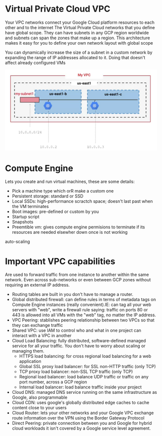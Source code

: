 # Virtual Private Cloud VPC
Your VPC networks connect
your Google Cloud platform resources to each other and to the internet
The Virtual Private Cloud networks that you define have global scope.
They can have subnets in any GCP region
worldwide and subnets can span the zones that make up a region.
This architecture makes it easy for you to
define your own network layout with global scope

You can dynamically increase the size of a subnet in
a custom network by expanding the range of IP addresses allocated to it. Doing that doesn't affect already configured VMs

![](images/vpc.png?raw=true)

# Compute Engine
Lets you create and run virtual machines, these are some details:
- Pick a machine type which orR make a custom one
- Persistent storage: standard or SSD
- Local SSDs: high-performance scractch space; doesn't last past when the VM terminates
- Boot images: pre-defined or custom by you
- Startup script
- Snapshots
- Preemtible vm: gives compute engine permisions to terminate if its resources are needed elsewher down once is not working

auto-scaling

# Important VPC capabilities

Are used to forward traffic from one instance to another within the same network. Even across sub-networks or
even between GCP zones without requiring an external IP address.
- Routing tables are built in you don't have to manage a router.
- Global distributed firewall: can define rules in terms of metadata tags on Compute Engine
instances (really convenient).IE: can tag all your web servers with "web", write a firewall rule saying: traffic
on ports 80 or 443 is allowed into all VMs with the "web" tag, no matter the IP address. 
- VPC Peering: stablishes peering relationship between two VPCs so that they can exchange traffic
- Shared VPC: use IAM to control who and what in one project can interact with a VPC in another
- Cloud Load Balancing: fully distributed, software-defined managed service for all your traffic. You
don't have to worry about scaling or managing them.
  - HTTPS load balancing: for cross regional load balancing for a web application
  - Global SSL proxy load balancer: for SSL non-HTTP traffic (only TCP)
  - TCP proxy load balancer: non-SSL TCP traffic (only TCP)
  - Regional load balancer: load balance UDP traffic or traffic on any port number, across a GCP region
  - Internal load balancer: load balance traffic inside your project
- Cloud DNS: managed DNS service running on the same infrastructure as Google, also programmable
- Cloud CDN: uses google's globally distributed edge caches to cache content close to your users
- Cloud Router: lets your other networks and your Google VPC exchange route information over the VPN
using the Border Gateway Protocol
- Direct Peering: private connection between you and Google for hybrid cloud workloads it isn't covered by a Google service level agreement.
